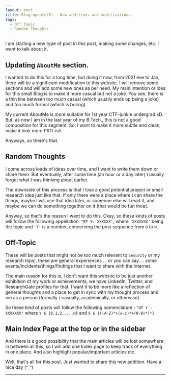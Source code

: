 ```yaml
---
layout: post
title: Blog.update(0) - New additions and modifications.
tags:
  - Off Topic
  - Random Thoughts
---
```


<div class="message">
I am starting a new type of post in this post, making some changes, etc. I want to talk about it.
</div>

## Updating `AboutMe` section.

I wanted to do this for a long time, but doing it now, from 2021 eve to Jan, there will be a significant modification to this website. I will remove some sections and will add some new ones as per need.
My main intention or idea for this small Blog is to make it more casual but not a joke. You see, there is a thin line between too much casual (which usually ends up being a joke) and too much formal (which is boring).

My current AboutMe is more suitable for 1st year CTF-junkie undergrad xD. But, as now I am in the last year of my B.Tech., this is not a good composition for this segment. So, I want to make it more subtle and clean, make it look more PRO-ish.

Anyways, so there's that.

## Random Thoughts

I come across loads of ideas over time, and I want to write them down or share them. But eventually, after some time (an hour or a day later) I  usually forget what I was thinking about earlier.

The downside of this process is that I lose a good potential project or small research idea just like that. If only there were a place where I can share the things, maybe I will use that idea later, or someone else will read it, and maybe we can do something together on it (that would be fun thoa).

Anyway, so that's the reason I want to do this. 
Okay, so these kinds of posts will follow the following appellation: `"RT Y: XXXXXX"`, where `'XXXXXXX'` being the topic and `'Y'` is a number, concerning the post sequence from `0` to `N`.


## Off-Topic

These will be posts that might not be too much relevant to `Security` or my research topic, these are general experiences ... or you can say ... some events/incidents/things/findings that I want to share with the Internet.

The main reason for this is, I don't want this website to be just another exhibition of my work or achievements, we have LinkedIn, Twitter, and ResearchGate profiles for that. I want it to be more like a reflection of general thoughts and a place to get in sync with my thought process and me as a person (formally / casually, academically, or otherwise). 

So these kind of posts will follow the following nomenclature : `"OT Y : XXXXXXX"` where `Y ∈ {0,1,2,...,N}` and `X ∈ {((A-Z)*+(a-z)*+(0-9)*)*}`


## Main Index Page at the top or in the sidebar

And there is a good possibility that the main articles will be lost somewhere in between all this, so I will add one Index page to keep track of everything in one place. And also highlight popular/important articles etc.


Well, that's all for this post. Just wanted to share this new addition. Have a nice day (^\_^) 

---
